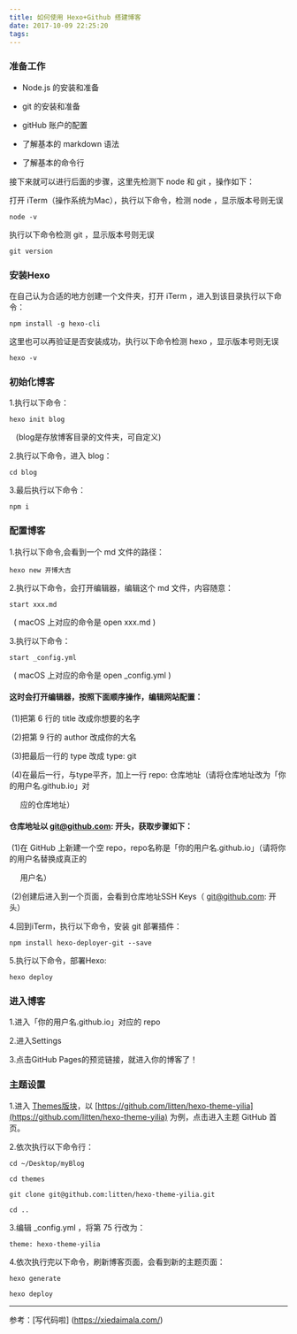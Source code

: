 ```yaml
---
title: 如何使用 Hexo+Github 搭建博客
date: 2017-10-09 22:25:20
tags:
---
```



### 准备工作
- Node.js 的安装和准备

- git 的安装和准备

- gitHub 账户的配置

- 了解基本的 markdown 语法

- 了解基本的命令行

接下来就可以进行后面的步骤，这里先检测下 node 和 git ，操作如下：

打开 iTerm（操作系统为Mac），执行以下命令，检测 node ，显示版本号则无误

	node -v

执行以下命令检测 git ，显示版本号则无误

	git version

### 安装Hexo
在自己认为合适的地方创建一个文件夹，打开 iTerm ，进入到该目录执行以下命令：

	npm install -g hexo-cli

这里也可以再验证是否安装成功，执行以下命令检测 hexo ，显示版本号则无误

	hexo -v

### 初始化博客
1.执行以下命令：

	hexo init blog

&nbsp;&nbsp;&nbsp;(blog是存放博客目录的文件夹，可自定义)

2.执行以下命令，进入 blog：
 
	cd blog

3.最后执行以下命令：
 
	npm i

### 配置博客
1.执行以下命令,会看到一个 md 文件的路径：

	hexo new 开博大吉

2.执行以下命令，会打开编辑器，编辑这个 md 文件，内容随意：

	start xxx.md

&nbsp;&nbsp;( macOS 上对应的命令是 open xxx.md )

3.执行以下命令：

	start _config.yml

&nbsp;&nbsp;( macOS 上对应的命令是 open _config.yml )

#### 这时会打开编辑器，按照下面顺序操作，编辑网站配置：

&nbsp;(1)把第 6 行的 title 改成你想要的名字

&nbsp;(2)把第 9 行的 author 改成你的大名

&nbsp;(3)把最后一行的 type 改成 type: git

&nbsp;(4)在最后一行，与type平齐，加上一行 repo: 仓库地址（请将仓库地址改为「你的用户名.github.io」对

&nbsp;&nbsp;&nbsp;&nbsp;&nbsp;应的仓库地址）

#### 仓库地址以 git@github.com: 开头，获取步骤如下：

&nbsp;(1)在 GitHub 上新建一个空 repo，repo名称是「你的用户名.github.io」（请将你的用户名替换成真正的

&nbsp;&nbsp;&nbsp;&nbsp;&nbsp;用户名）

&nbsp;(2)创建后进入到一个页面，会看到仓库地址SSH Keys（ git@github.com: 开头）

4.回到iTerm，执行以下命令，安装 git 部署插件：

	npm install hexo-deployer-git --save

5.执行以下命令，部署Hexo:

	hexo deploy

### 进入博客
1.进入「你的用户名.github.io」对应的 repo

2.进入Settings

3.点击GitHub Pages的预览链接，就进入你的博客了！

### 主题设置
1.进入 [Themes版块](https://github.com/hexojs/hexo/wiki/Themes)，以 [https://github.com/litten/hexo-theme-yilia](https://github.com/litten/hexo-theme-yilia) 为例，点击进入主题 GitHub 首页。

2.依次执行以下命令行：

	cd ~/Desktop/myBlog

	cd themes
	
	git clone git@github.com:litten/hexo-theme-yilia.git
	
	cd ..
	
3.编辑 _config.yml ，将第 75 行改为：
	
	theme: hexo-theme-yilia	
	
4.依次执行完以下命令，刷新博客页面，会看到新的主题页面：

	hexo generate
	
	hexo deploy

----

参考：[写代码啦] (https://xiedaimala.com/)
	
	
